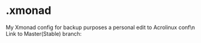 # .xmonad
My Xmonad config for backup purposes a personal edit to Acrolinux conf\n
Link to Master(Stable) branch:
